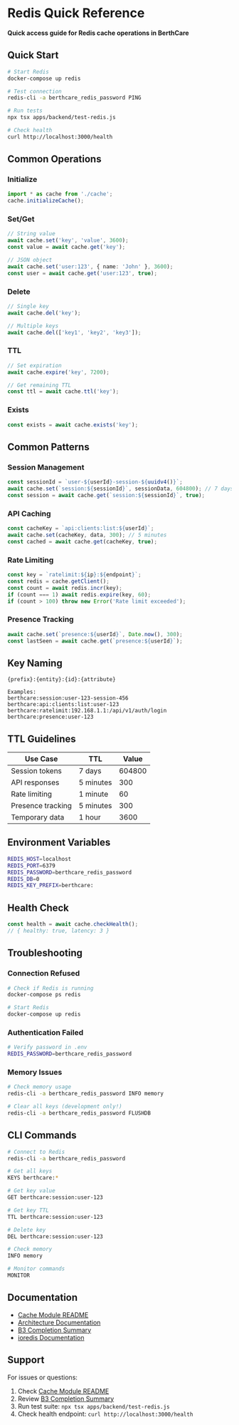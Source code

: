 # Redis Quick Reference

**Quick access guide for Redis cache operations in BerthCare**

## Quick Start

```bash
# Start Redis
docker-compose up redis

# Test connection
redis-cli -a berthcare_redis_password PING

# Run tests
npx tsx apps/backend/test-redis.js

# Check health
curl http://localhost:3000/health
```

## Common Operations

### Initialize
```typescript
import * as cache from './cache';
cache.initializeCache();
```

### Set/Get
```typescript
// String value
await cache.set('key', 'value', 3600);
const value = await cache.get('key');

// JSON object
await cache.set('user:123', { name: 'John' }, 3600);
const user = await cache.get('user:123', true);
```

### Delete
```typescript
// Single key
await cache.del('key');

// Multiple keys
await cache.del(['key1', 'key2', 'key3']);
```

### TTL
```typescript
// Set expiration
await cache.expire('key', 7200);

// Get remaining TTL
const ttl = await cache.ttl('key');
```

### Exists
```typescript
const exists = await cache.exists('key');
```

## Common Patterns

### Session Management
```typescript
const sessionId = `user-${userId}-session-${uuidv4()}`;
await cache.set(`session:${sessionId}`, sessionData, 604800); // 7 days
const session = await cache.get(`session:${sessionId}`, true);
```

### API Caching
```typescript
const cacheKey = `api:clients:list:${userId}`;
await cache.set(cacheKey, data, 300); // 5 minutes
const cached = await cache.get(cacheKey, true);
```

### Rate Limiting
```typescript
const key = `ratelimit:${ip}:${endpoint}`;
const redis = cache.getClient();
const count = await redis.incr(key);
if (count === 1) await redis.expire(key, 60);
if (count > 100) throw new Error('Rate limit exceeded');
```

### Presence Tracking
```typescript
await cache.set(`presence:${userId}`, Date.now(), 300);
const lastSeen = await cache.get(`presence:${userId}`);
```

## Key Naming

```
{prefix}:{entity}:{id}:{attribute}

Examples:
berthcare:session:user-123-session-456
berthcare:api:clients:list:user-123
berthcare:ratelimit:192.168.1.1:/api/v1/auth/login
berthcare:presence:user-123
```

## TTL Guidelines

| Use Case | TTL | Value |
|----------|-----|-------|
| Session tokens | 7 days | 604800 |
| API responses | 5 minutes | 300 |
| Rate limiting | 1 minute | 60 |
| Presence tracking | 5 minutes | 300 |
| Temporary data | 1 hour | 3600 |

## Environment Variables

```bash
REDIS_HOST=localhost
REDIS_PORT=6379
REDIS_PASSWORD=berthcare_redis_password
REDIS_DB=0
REDIS_KEY_PREFIX=berthcare:
```

## Health Check

```typescript
const health = await cache.checkHealth();
// { healthy: true, latency: 3 }
```

## Troubleshooting

### Connection Refused
```bash
# Check if Redis is running
docker-compose ps redis

# Start Redis
docker-compose up redis
```

### Authentication Failed
```bash
# Verify password in .env
REDIS_PASSWORD=berthcare_redis_password
```

### Memory Issues
```bash
# Check memory usage
redis-cli -a berthcare_redis_password INFO memory

# Clear all keys (development only!)
redis-cli -a berthcare_redis_password FLUSHDB
```

## CLI Commands

```bash
# Connect to Redis
redis-cli -a berthcare_redis_password

# Get all keys
KEYS berthcare:*

# Get key value
GET berthcare:session:user-123

# Get key TTL
TTL berthcare:session:user-123

# Delete key
DEL berthcare:session:user-123

# Check memory
INFO memory

# Monitor commands
MONITOR
```

## Documentation

- [Cache Module README](../apps/backend/src/cache/README.md)
- [Architecture Documentation](./architecture.md)
- [B3 Completion Summary](./B3-completion-summary.md)
- [ioredis Documentation](https://github.com/redis/ioredis)

## Support

For issues or questions:
1. Check [Cache Module README](../apps/backend/src/cache/README.md)
2. Review [B3 Completion Summary](./B3-completion-summary.md)
3. Run test suite: `npx tsx apps/backend/test-redis.js`
4. Check health endpoint: `curl http://localhost:3000/health`
